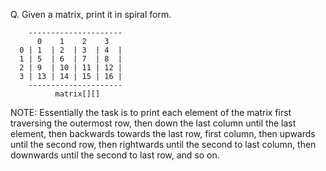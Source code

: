 Q. Given a matrix, print it in spiral form.

```
    ---------------------
      0    1    2    3
  0 | 1  | 2  | 3  | 4  |
  1 | 5  | 6  | 7  | 8  |
  2 | 9  | 10 | 11 | 12 |
  3 | 13 | 14 | 15 | 16 |
    ---------------------
          matrix[][]
```

NOTE: Essentially the task is to print each element of the matrix first
traversing the outermost row, then down the last column until the last element,
then backwards towards the last row, first column, then upwards until
the second row, then rightwards until the second to last column, then
downwards until the second to last row, and so on.
